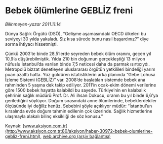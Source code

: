 # Bebek ölümlerine GEBLİZ freni

*Bilinmeyen-yazar 2011.11.14*

<font class="agenda2NewsSpot">
 Dünya Sağlık Örgütü (DSÖ), “Gelişme aşamasındaki OECD ülkeleri bu seviyeyi 30 yılda yakaladı. Siz kısa sürede bunu nasıl başardınız?” diye sorma ihtiyacı hissetmişti.
</font>
<font class="newsDetail">
 <p>
 </p>
 <p>
  Çünkü 2003’te binde 28,5’lerde seyreden bebek ölüm oranını, geçen yıl 10,9’a düşürebilmiştik. Yılda 210 bin doğumun gerçekleştiği 13 milyon nüfuslu İstanbul’da varılan binde 7,5 neticesi daha da parmak ısırtıcıydı. Metropolü bizzat denetleyen uluslararası örgütün yetkilileri bindeliği yarım puan azalttı hatta. Yüz güldüren istatistiklerin arka planında “Gebe Lohusa İzleme Sistemi (GEBLİZ)” var. 2008’de başlatılan sistemde bebek ana rahminden 5 yaşına dek takip ediliyor. 2011’in ocak-ekim dönemi verilerine göre 1500 bebek hayatta kalabildi bu sayede. Türkiye’nin en kalabalık şehrinin sağlık müdürü Prof. Dr. Ali ihsan Dokucu, oranın bu yıl binde 6,6’ya gerilediğini söylüyor. Doğum sırasındaki anne ölümlerinde, bebeklerdekiler ölçüsünde iyi değiliz henüz. Sebebini şöyle açıklıyor müdür: “İstanbul’un kırsalında evde doğum tahmin edilenin çok üzerinde. Sağlık hizmetlerine ulaşmayla alakalı bilinç eksikliği de söz konusu.”
 </p>
</font>

Kaynak: [www.aksiyon.com.tr](http://www.aksiyon.com.tr:80/aksiyon/haber-30972-bebek-olumlerine-gebliz-freni.html), [web.archive.org (arşiv bağlantısı)](http://web.archive.org/web/20111129095523/http://www.aksiyon.com.tr:80/aksiyon/haber-30972-bebek-olumlerine-gebliz-freni.html)
